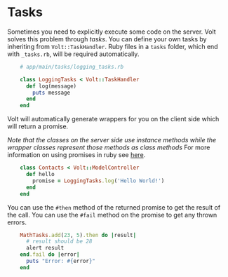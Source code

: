# Tasks

Sometimes you need to explicitly execute some code on the server. Volt solves this problem through *tasks*. You can define your own tasks by inheriting from ```Volt::TaskHandler```. Ruby files in a ```tasks``` folder, which end with ```_tasks.rb```, will be required automatically.

```ruby
    # app/main/tasks/logging_tasks.rb

    class LoggingTasks < Volt::TaskHandler
      def log(message)
        puts message
      end
    end
```

Volt will automatically generate wrappers for you on the client side which will return a promise.

*Note that the classes on the server side use instance methods while the wrapper classes represent those methods as class methods*  For more information on using promises in ruby see [here](http://opalrb.org/blog/2014/05/07/promises-in-opal/).

```ruby
    class Contacts < Volt::ModelController
      def hello
        promise = LoggingTasks.log('Hello World!')
      end
    end
```

You can use the ```#then``` method of the returned promise to get the result of the call.  You can use the ```#fail``` method on the promise to get any thrown errors.

```ruby
    MathTasks.add(23, 5).then do |result|
      # result should be 28
      alert result
    end.fail do |error|
      puts "Error: #{error}"
    end
```

